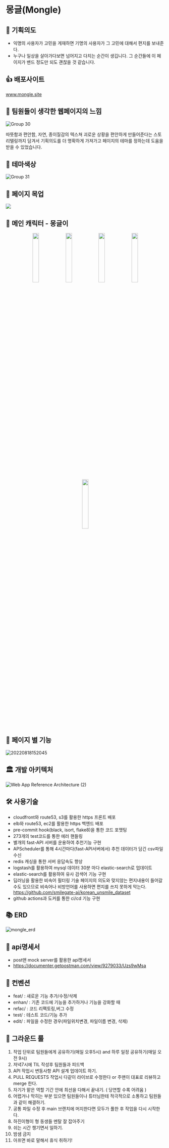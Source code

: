 # 몽글(Mongle)


## 📝 기획의도 
- 익명의 사용자가 고민을 게재하면 기명의 사용자가 그 고민에 대해서 편지를 보내준다.
- 누구나 일상을 살아가다보면 넘어지고 다치는 순간이 생깁니다. 그 순간들에 이 페이지가 밴드 정도만 되도 괜찮을 것 같습니다.

## 👍 배포사이트
www.mongle.site

## 🤔 팀원들이 생각한 웹페이지의 느낌

![Group 30](https://user-images.githubusercontent.com/55477835/177790010-706e97b8-a65c-4009-aafc-d40aef1a8292.png)

따뜻함과 편안함, 자연, 종이질감의 텍스쳐 괴로운 상황을 편안하게 만들어준다는 스토리텔링까지 담겨서 기획의도를 더 명확하게 가져가고 페이지의 테마를 정하는데 도움을 받을 수 있었습니다.

## 🌈 테마색상

![Group 31](https://user-images.githubusercontent.com/55477835/177790475-5b13c5f2-38d9-4801-8e50-ca58aa3c2594.png)

## 🙏 페이지 목업
![](https://velog.velcdn.com/images/aboutjoo/post/6456f187-1956-4b54-ba3e-d1b609052f4b/image.png)

## 🐥 메인 캐릭터 - 몽글이
<p align="center">
<img style="width:20%;" src="https://user-images.githubusercontent.com/55477835/185823450-c6c82584-43c9-419e-bdc5-47b924ee6cde.png">
<img style="width:20%;" src="https://user-images.githubusercontent.com/55477835/185823469-abe701da-0150-4a2d-ba10-d320733f0473.png">
<img style="width:20%;" src="https://user-images.githubusercontent.com/55477835/185823477-7d6de8e3-0c28-4203-8560-1d0c941ef93f.png">
<img style="width:20%;" src="https://user-images.githubusercontent.com/55477835/185823478-5e186a08-db50-4da4-b644-b219bea6b653.png">
<img style="width:20%;" src="https://user-images.githubusercontent.com/55477835/185823480-7ecf1449-8d22-4f99-b489-231a81ec1594.png">
</p>

## 🔨 페이지 별 기능

![20220818152045](https://user-images.githubusercontent.com/102797869/185308909-658e2d00-4722-4e0f-80ab-bb812a15c9b1.png)

## 🏛 개발 아키텍처

![Web App Reference Architecture (2)](https://user-images.githubusercontent.com/55477835/185822526-93e791e1-bf37-4d5f-a225-1de87cc83fab.png)

## 🛠 사용기술
- cloudfront와 route53, s3를 활용한 https 프론트 배포
- elb와 route53, ec2를 활용한 https 백엔드 배포
- pre-commit hook(black, isort, flake8)을 통한 코드 포맷팅
- 273개의 test코드를 통한 에러 핸들링
- 별개의 fast-API 서버를 운용하여 추천기능 구현
- APScheduler를 통해 4시간마다(fast-API서버에서) 추천 데이터가 담긴 csv파일 수신
- redis 캐싱을 통한 서버 응답속도 향상
- logstash를 활용하여 mysql 데이터 30분 마다 elastic-search로 업데이트
- elastic-search를 활용하여 유사 검색어 기능 구현
- 딥러닝을 활용한 비속어 필터링 기술
페이지의 의도와 맞지않는 편지내용이 들어갈 수도 있으므로 비속어나 비방언어를 사용하면 편지를 쓰지 못하게 막는다.
https://github.com/smilegate-ai/korean_unsmile_dataset
- github actions과 도커를 통한 ci/cd 기능 구현

## 📚 ERD
![mongle_erd](https://user-images.githubusercontent.com/55477835/182724054-fd7394ac-121c-498a-8396-19e009e61685.png)

## 🏹 api명세서
- post맨 mock server를 활용한 api명세서
- https://documenter.getpostman.com/view/9279033/Uzs9wMsa

## 🤙 컨벤션
- feat/ : 새로운 기능 추가/수정/삭제
- enhan/ : 기존 코드에 기능을 추가하거나 기능을 강화할 때
- refac/ : 코드 리팩토링,버그 수정
- test/ : 테스트 코드/기능 추가
- edit/ : 파일을 수정한 경우(파일위치변경, 파일이름 변경, 삭제)

## 🙏 그라운드 룰
1. 작업 단위로 팀원들에게 공유하기(매일 오후5시) and 하루 일정 공유하기(매일 오전 9시)
2. 저녁7시에 TIL 작성후 팀원들과 피드백
3. API 작업시 변동사항 API 설계 업데이트 하기.
4. PULL REQUESTS 작업시 다같이 라이브로 수정한다 or 주맨이 대표로 리뷰하고 merge 한다.
5. 자기가 맡은 역할 기간 안에 최선을 다해서 끝내기. ( 당연할 수록 어려움 )
6. 어렵거나 막히는 부분 있으면 팀원들이나 튜터님한테 적극적으로 소통하고 팀원들과 같이 해결하기.
11. 공통 파일 수정 후 main 브랜치에 머지한다면 모두가 풀한 후 작업을 다시 시작한다.
7. 하진이형이 형 동생들 멘탈 잘 잡아주기
8. 쉬는 시간 챙기면서 일하기.
9. 밤샘 금지
10. 아프면 바로 말해서 휴식 취하기!
